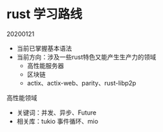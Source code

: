 # rust 学习路线

20200121
- 当前已掌握基本语法
- 当前方向：涉及一些rust特色又能产生生产力的领域
  - 高性能服务器
  - 区块链
  - actix、actix-web、parity、rust-libp2p

高性能领域
- 关键词：并发、异步、Future
- 相关库：tukio 事件循环、mio